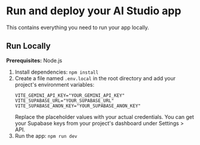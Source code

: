 # Run and deploy your AI Studio app

This contains everything you need to run your app locally.

## Run Locally

**Prerequisites:**  Node.js


1. Install dependencies:
   `npm install`
2. Create a file named `.env.local` in the root directory and add your project's environment variables:
   ```
   VITE_GEMINI_API_KEY="YOUR_GEMINI_API_KEY"
   VITE_SUPABASE_URL="YOUR_SUPABASE_URL"
   VITE_SUPABASE_ANON_KEY="YOUR_SUPABASE_ANON_KEY"
   ```
   Replace the placeholder values with your actual credentials. You can get your Supabase keys from your project's dashboard under Settings > API.
3. Run the app:
   `npm run dev`